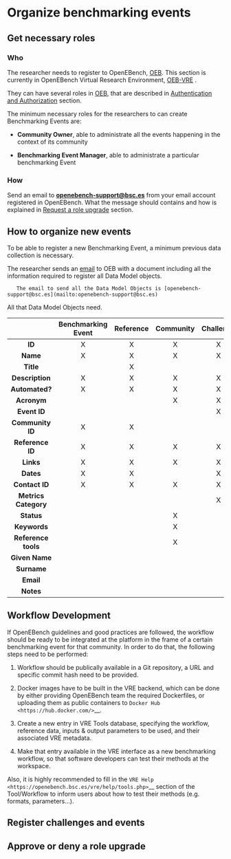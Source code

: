 # Organize benchmarking events

## Get necessary roles

### Who

The researcher needs to register to OpenEBench, [OEB](https://openebench.bsc.es/dashboard). This section is currently in OpenEBench Virtual Research Environment, [OEB-VRE](https://inb.bsc.es/auth/realms/openebench/protocol/openid-connect/auth?state=f5f54a64b3adc893017d9e55aa2ec4e3&response_type=code&approval_prompt=auto&redirect_uri=https%3A%2F%2Fopenebench.bsc.es%2Fvre%2F%2Fapplib%2FloginToken.php&client_id=oeb-vre) .

They can have several roles in [OEB](https://openebench.bsc.es/dashboard), that are described in [Authentication and Authorization](../../technical_references/7_authentication_and_authorization.md) section.

The minimum necessary roles for the researchers to can create Benchmarking Events are:
   -  **Community Owner**, able to administrate all the events happening in the context of its community
   
   -  **Benchmarking Event Manager**, able to administrate a particular benchmarking Event

### How

Send an email to **openebench-support@bsc.es** from your email account registered in OpenEBench. What the message should contains and how is explained in [Request a role upgrade](./users_accounts.md) section.


## How to organize new events

To be able to register a new Benchmarking Event, a minimum previous data collection is necessary.

The researcher sends an [email](mailto:openebench-support@bsc.es) to OEB with a document including all the information required to register all Data Model objects.

```{note}
   The email to send all the Data Model Objects is [openebench-support@bsc.es](mailto:openebench-support@bsc.es)
```
   
All that Data Model Objects need.

|                      |Benchmarking Event | Reference | Community | Challenge | Contact | Dataset | Metrics | Tool |
|:--------------------:|:-----------------:|:---------:|:---------:|:---------:|:-------:|:-------:|:-------:|:----:|
| **ID**               |         X         |     X     |     X     |     X     |    X    |    X    |    X    |   X  |  
| **Name**             |         X         |     X     |     X     |     X     |         |    X    |    X    |   X  |
| **Title**            |                   |     X     |           |           |         |    X    |    X    |   X  |
| **Description**      |         X         |     X     |     X     |     X     |         |    X    |    X    |   X  |
| **Automated?**       |         X         |     X     |     X     |     X     |         |    X    |    X    |   X  |
| **Acronym**          |                   |           |     X     |     X     |         |         |         |      |
| **Event ID**         |                   |           |           |     X     |         |         |         |      |
| **Community ID**     |         X         |     X     |           |           |    X    |    X    |    X    |   X  |
| **Reference ID**     |         X         |     X     |     X     |     X     |         |    X    |    X    |   X  |
| **Links**            |         X         |     X     |     X     |     X     |    X    |    X    |    X    |   X  |
| **Dates**            |         X         |     X     |           |     X     |         |    X    |    X    |   X  |
| **Contact ID**       |         X         |     X     |     X     |     X     |         |    X    |    X    |   X  |
| **Metrics Category** |                   |           |           |     X     |         |         |         |      |
| **Status**           |                   |           |     X     |           |         |         |         |      |
| **Keywords**         |                   |           |     X     |           |         |         |         |      |
| **Reference tools**  |                   |           |     X     |           |         |         |         |      |
| **Given Name**       |                   |           |           |           |    X    |         |         |      |
| **Surname**          |                   |           |           |           |    X    |         |         |      |
| **Email**            |                   |           |           |           |    X    |         |         |      |
| **Notes**            |                   |           |           |           |    X    |         |         |      |


## Workflow Development

If OpenEBench guidelines and good practices are followed, the workflow should be ready to be integrated at the platform in the frame of a certain benchmarking event for that community. In order to do that, the following steps need to be performed:

1.  Workflow should be publically available in a Git repository, a URL and specific commit hash need to be provided.

2.  Docker images have to be built in the VRE backend, which can be done by either providing OpenEBench team the required Dockerfiles, or uploading them as public containers to `Docker Hub <https://hub.docker.com/>`__.

3.  Create a new entry in VRE Tools database, specifying the workflow, reference data, inputs & output parameters to be used, and their associated VRE metadata.

4.  Make that entry available in the VRE interface as a new benchmarking workflow, so that software developers can test their methods at the workspace.

Also, it is highly recommended to fill in the `VRE Help <https://openebench.bsc.es/vre/help/tools.php>`__ section of the Tool/Workflow to inform users about how to test their methods (e.g. formats, parameters...).

## Register challenges and events

## Approve or deny a role upgrade


